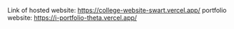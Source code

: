 Link of hosted website: https://college-website-swart.vercel.app/
portfolio website: https://i-portfolio-theta.vercel.app/